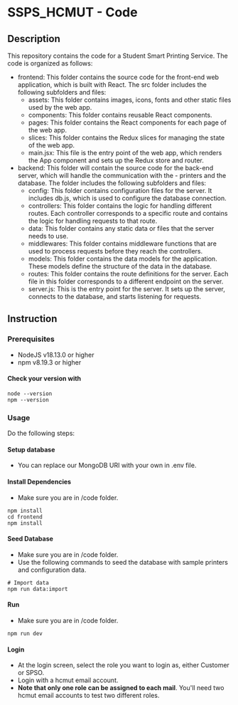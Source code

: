 # SSPS_HCMUT - Code
## Description
This repository contains the code for a Student Smart Printing Service. The code is organized as follows:

- frontend: This folder contains the source code for the front-end web application, which is built with React. The src folder includes the following subfolders and files:
  - assets: This folder contains images, icons, fonts and other static files used by the web app.
  - components: This folder contains reusable React components.
  - pages: This folder contains the React components for each page of the web app.
  - slices: This folder contains the Redux slices for managing the state of the web app.
  - main.jsx: This file is the entry point of the web app, which renders the App component and sets up the Redux store and router.
- backend: This folder will contain the source code for the back-end server, which will handle the communication with the - printers and the database. The folder includes the following subfolders and files:
  - config: This folder contains configuration files for the server. It includes db.js, which is used to configure the database connection.
  - controllers: This folder contains the logic for handling different routes. Each controller corresponds to a specific route and contains the logic for handling requests to that route.
  - data: This folder contains any static data or files that the server needs to use.
  - middlewares: This folder contains middleware functions that are used to process requests before they reach the controllers.
  - models: This folder contains the data models for the application. These models define the structure of the data in the database.
  - routes: This folder contains the route definitions for the server. Each file in this folder corresponds to a different endpoint on the server.
  - server.js: This is the entry point for the server. It sets up the server, connects to the database, and starts listening for requests.


## Instruction
### Prerequisites
- NodeJS v18.13.0 or higher
- npm v8.19.3 or higher
#### Check your version with
```
node --version
npm --version
```

### Usage
Do the following steps: 
#### Setup database
- You can replace our MongoDB URI with your own in .env file. 
#### Install Dependencies
- Make sure you are in /code folder.
```
npm install
cd frontend
npm install
```
#### Seed Database
- Make sure you are in /code folder.
- Use the following commands to seed the database with sample printers and configuration data.
```
# Import data
npm run data:import
```
#### Run
- Make sure you are in /code folder.
```
npm run dev
```
#### Login
- At the login screen, select the role you want to login as, either Customer or SPSO.
- Login with a hcmut email account.
- **Note that only one role can be assigned to each mail**. You'll need two hcmut email accounts to test two different roles.
